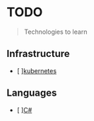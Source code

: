 # TODO

> Technologies to learn

## Infrastructure

- [ ][kubernetes](https://kubernetes.io)

## Languages

- [ ][C#](https://www.microsoft.com/net/tutorials/csharp/getting-started)
